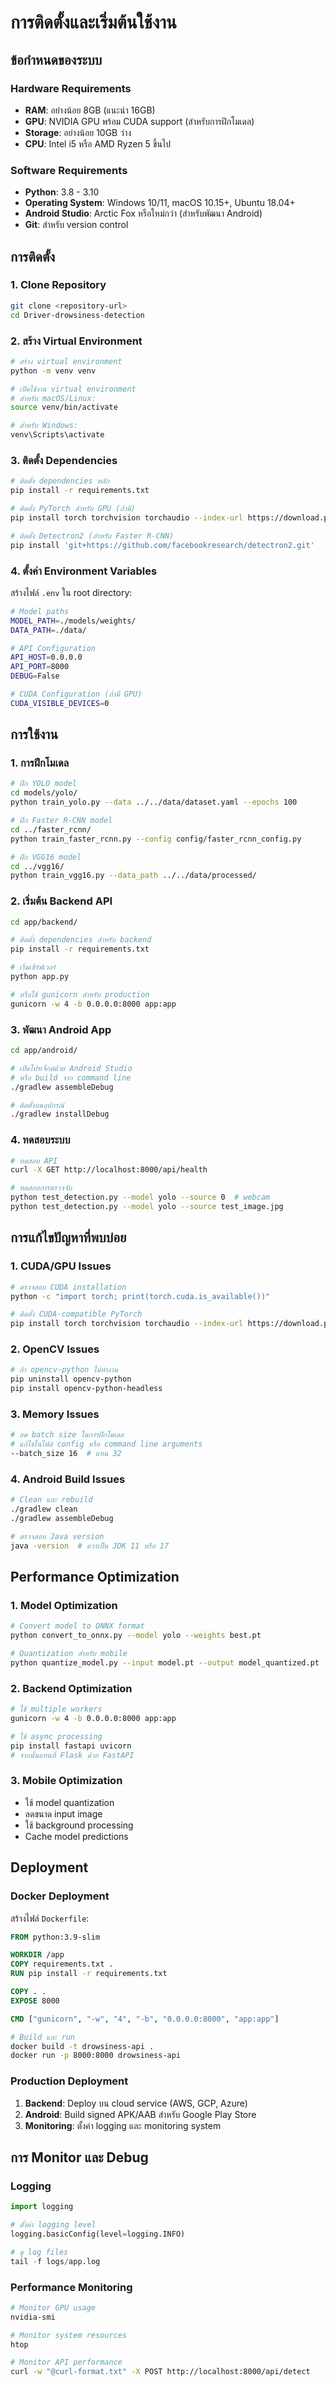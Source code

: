 # การติดตั้งและเริ่มต้นใช้งาน

## ข้อกำหนดของระบบ

### Hardware Requirements

- **RAM**: อย่างน้อย 8GB (แนะนำ 16GB)
- **GPU**: NVIDIA GPU พร้อม CUDA support (สำหรับการฝึกโมเดล)
- **Storage**: อย่างน้อย 10GB ว่าง
- **CPU**: Intel i5 หรือ AMD Ryzen 5 ขึ้นไป

### Software Requirements

- **Python**: 3.8 - 3.10
- **Operating System**: Windows 10/11, macOS 10.15+, Ubuntu 18.04+
- **Android Studio**: Arctic Fox หรือใหม่กว่า (สำหรับพัฒนา Android)
- **Git**: สำหรับ version control

## การติดตั้ง

### 1. Clone Repository

```bash
git clone <repository-url>
cd Driver-drowsiness-detection
```

### 2. สร้าง Virtual Environment

```bash
# สร้าง virtual environment
python -m venv venv

# เปิดใช้งาน virtual environment
# สำหรับ macOS/Linux:
source venv/bin/activate

# สำหรับ Windows:
venv\Scripts\activate
```

### 3. ติดตั้ง Dependencies

```bash
# ติดตั้ง dependencies หลัก
pip install -r requirements.txt

# ติดตั้ง PyTorch สำหรับ GPU (ถ้ามี)
pip install torch torchvision torchaudio --index-url https://download.pytorch.org/whl/cu118

# ติดตั้ง Detectron2 (สำหรับ Faster R-CNN)
pip install 'git+https://github.com/facebookresearch/detectron2.git'
```

### 4. ตั้งค่า Environment Variables

สร้างไฟล์ `.env` ใน root directory:

```bash
# Model paths
MODEL_PATH=./models/weights/
DATA_PATH=./data/

# API Configuration
API_HOST=0.0.0.0
API_PORT=8000
DEBUG=False

# CUDA Configuration (ถ้ามี GPU)
CUDA_VISIBLE_DEVICES=0
```

## การใช้งาน

### 1. การฝึกโมเดล

```bash
# ฝึก YOLO model
cd models/yolo/
python train_yolo.py --data ../../data/dataset.yaml --epochs 100

# ฝึก Faster R-CNN model
cd ../faster_rcnn/
python train_faster_rcnn.py --config config/faster_rcnn_config.py

# ฝึก VGG16 model
cd ../vgg16/
python train_vgg16.py --data_path ../../data/processed/
```

### 2. เริ่มต้น Backend API

```bash
cd app/backend/

# ติดตั้ง dependencies สำหรับ backend
pip install -r requirements.txt

# เริ่มเซิร์ฟเวอร์
python app.py

# หรือใช้ gunicorn สำหรับ production
gunicorn -w 4 -b 0.0.0.0:8000 app:app
```

### 3. พัฒนา Android App

```bash
cd app/android/

# เปิดโปรเจ็กต์ด้วย Android Studio
# หรือ build จาก command line
./gradlew assembleDebug

# ติดตั้งบนอุปกรณ์
./gradlew installDebug
```

### 4. ทดสอบระบบ

```bash
# ทดสอบ API
curl -X GET http://localhost:8000/api/health

# ทดสอบการตรวจจับ
python test_detection.py --model yolo --source 0  # webcam
python test_detection.py --model yolo --source test_image.jpg
```

## การแก้ไขปัญหาที่พบบ่อย

### 1. CUDA/GPU Issues

```bash
# ตรวจสอบ CUDA installation
python -c "import torch; print(torch.cuda.is_available())"

# ติดตั้ง CUDA-compatible PyTorch
pip install torch torchvision torchaudio --index-url https://download.pytorch.org/whl/cu118
```

### 2. OpenCV Issues

```bash
# ถ้า opencv-python ไม่ทำงาน
pip uninstall opencv-python
pip install opencv-python-headless
```

### 3. Memory Issues

```bash
# ลด batch size ในการฝึกโมเดล
# แก้ไขในไฟล์ config หรือ command line arguments
--batch_size 16  # แทน 32
```

### 4. Android Build Issues

```bash
# Clean และ rebuild
./gradlew clean
./gradlew assembleDebug

# ตรวจสอบ Java version
java -version  # ควรเป็น JDK 11 หรือ 17
```

## Performance Optimization

### 1. Model Optimization

```bash
# Convert model to ONNX format
python convert_to_onnx.py --model yolo --weights best.pt

# Quantization สำหรับ mobile
python quantize_model.py --input model.pt --output model_quantized.pt
```

### 2. Backend Optimization

```bash
# ใช้ multiple workers
gunicorn -w 4 -b 0.0.0.0:8000 app:app

# ใช้ async processing
pip install fastapi uvicorn
# จากนั้นแทนที่ Flask ด้วย FastAPI
```

### 3. Mobile Optimization

- ใช้ model quantization
- ลดขนาด input image
- ใช้ background processing
- Cache model predictions

## Deployment

### Docker Deployment

สร้างไฟล์ `Dockerfile`:

```dockerfile
FROM python:3.9-slim

WORKDIR /app
COPY requirements.txt .
RUN pip install -r requirements.txt

COPY . .
EXPOSE 8000

CMD ["gunicorn", "-w", "4", "-b", "0.0.0.0:8000", "app:app"]
```

```bash
# Build และ run
docker build -t drowsiness-api .
docker run -p 8000:8000 drowsiness-api
```

### Production Deployment

1. **Backend**: Deploy บน cloud service (AWS, GCP, Azure)
2. **Android**: Build signed APK/AAB สำหรับ Google Play Store
3. **Monitoring**: ตั้งค่า logging และ monitoring system

## การ Monitor และ Debug

### Logging

```python
import logging

# ตั้งค่า logging level
logging.basicConfig(level=logging.INFO)

# ดู log files
tail -f logs/app.log
```

### Performance Monitoring

```bash
# Monitor GPU usage
nvidia-smi

# Monitor system resources
htop

# Monitor API performance
curl -w "@curl-format.txt" -X POST http://localhost:8000/api/detect
```
